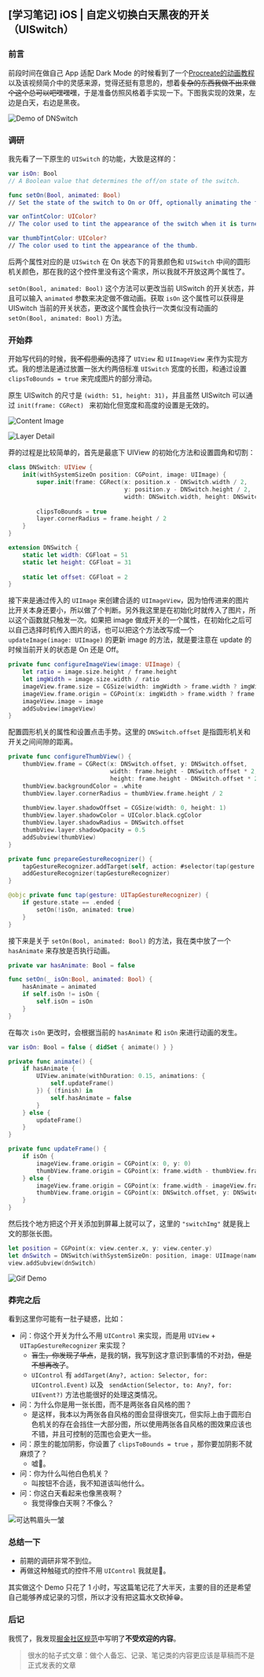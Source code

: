 ## [学习笔记] iOS | 自定义切换白天黑夜的开关（UISwitch）

### 前言

前段时间在做自己 App 适配 Dark Mode 的时候看到了一个[Procreate的动画教程](https://www.bilibili.com/video/av82589461)以及该视频简介中的灵感来源，觉得还挺有意思的，想着~~复杂的东西我做不出来做个这个总可以吧嘿嘿嘿~~，于是准备仿照风格着手实现一下。下图我实现的效果，左边是白天，右边是黑夜。

![Demo of DNSwitch](resouces/demoOfDNSwitch.png)

### 调研

我先看了一下原生的 `UISwitch` 的功能，大致是这样的：

```Swift
var isOn: Bool
// A Boolean value that determines the off/on state of the switch.

func setOn(Bool, animated: Bool)
// Set the state of the switch to On or Off, optionally animating the transition.

var onTintColor: UIColor?
// The color used to tint the appearance of the switch when it is turned on.

var thumbTintColor: UIColor?
// The color used to tint the appearance of the thumb.
```

后两个属性对应的是 `UISwitch` 在 On 状态下的背景颜色和 `UISwitch` 中间的圆形机关颜色，那在我的这个控件里没有这个需求，所以我就不开放这两个属性了。

`setOn(Bool, animated: Bool)` 这个方法可以更改当前 UISwitch 的开关状态，并且可以输入 `animated` 参数来决定做不做动画。获取 `isOn` 这个属性可以获得是 UISwitch 当前的开关状态，更改这个属性会执行一次类似没有动画的 `setOn(Bool, animated: Bool)` 方法。

### 开始莽

开始写代码的时候，我~~不假思索的~~选择了 `UIView` 和 `UIImageView` 来作为实现方式。我的想法是通过放置一张大约两倍标准 `UISwitch` 宽度的长图，和通过设置 `clipsToBounds = true` 来完成图片的部分滑动。

原生 UISwitch 的尺寸是 `(width: 51, height: 31)`，并且虽然 UISwitch 可以通过 `init(frame: CGRect) ` 来初始化但宽度和高度的设置是无效的。

![Content Image](resouces/switchImg.png)

![Layer Detail](resouces/On_Layer.png)

莽的过程是比较简单的，首先是最底下 UIView 的初始化方法和设置圆角和切割：

```Swift
class DNSwitch: UIView {
    init(withSystemSizeOn position: CGPoint, image: UIImage) {
        super.init(frame: CGRect(x: position.x - DNSwitch.width / 2,
                                 y: position.y - DNSwitch.height / 2,
                                 width: DNSwitch.width, height: DNSwitch.height))
        
        clipsToBounds = true
        layer.cornerRadius = frame.height / 2
    }
}
```

```Swift
extension DNSwitch {
    static let width: CGFloat = 51
    static let height: CGFloat = 31
    
    static let offset: CGFloat = 2
}
```

接下来是通过传入的 `UIImage` 来创建合适的 `UIImageView`，因为怕传进来的图片比开关本身还要小，所以做了个判断。另外我这里是在初始化时就传入了图片，所以这个函数就只触发一次。如果把 image 做成开关的一个属性，在初始化之后可以自己选择时机传入图片的话，也可以把这个方法改写成一个 `updateImage(image: UIImage)` 的更新 image 的方法，就是要注意在 update 的时候当前开关的状态是 On 还是 Off。

```Swift
private func configureImageView(image: UIImage) {
    let ratio = image.size.height / frame.height
    let imgWidth = image.size.width / ratio
    imageView.frame.size = CGSize(width: imgWidth > frame.width ? imgWidth : frame.width, height: frame.height)
    imageView.frame.origin = CGPoint(x: imgWidth > frame.width ? frame.width - imgWidth : 0, y: 0)
    imageView.image = image
    addSubview(imageView)
}
```
配置圆形机关的属性和设置点击手势。这里的 `DNSwitch.offset` 是指圆形机关和开关之间间隙的距离。

```Swift
private func configureThumbView() {
    thumbView.frame = CGRect(x: DNSwitch.offset, y: DNSwitch.offset,
                             width: frame.height - DNSwitch.offset * 2,
                             height: frame.height - DNSwitch.offset * 2)
    thumbView.backgroundColor = .white
    thumbView.layer.cornerRadius = thumbView.frame.height / 2
    
    thumbView.layer.shadowOffset = CGSize(width: 0, height: 1)
    thumbView.layer.shadowColor = UIColor.black.cgColor
    thumbView.layer.shadowRadius = DNSwitch.offset
    thumbView.layer.shadowOpacity = 0.5
    addSubview(thumbView)
}

private func prepareGestureRecognizer() {
    tapGestureRecognizer.addTarget(self, action: #selector(tap(gesture:)))
    addGestureRecognizer(tapGestureRecognizer)
}

@objc private func tap(gesture: UITapGestureRecognizer) {
    if gesture.state == .ended {
        setOn(!isOn, animated: true)
    }
}
```

接下来是关于 `setOn(Bool, animated: Bool)` 的方法，我在类中放了一个 `hasAnimate` 来存放是否执行动画。

```Swift
private var hasAnimate: Bool = false

func setOn(_ isOn:Bool, animated: Bool) {
    hasAnimate = animated
    if self.isOn != isOn {
        self.isOn = isOn
    }
}
```

在每次 `isOn` 更改时，会根据当前的 `hasAnimate` 和 `isOn` 来进行动画的发生。

```Swift
var isOn: Bool = false { didSet { animate() } }

private func animate() {
    if hasAnimate {
        UIView.animate(withDuration: 0.15, animations: {
            self.updateFrame()
        }) { (finish) in
            self.hasAnimate = false
        }
    } else {
        updateFrame()
    }
}

private func updateFrame() {
    if isOn {
        imageView.frame.origin = CGPoint(x: 0, y: 0)
        thumbView.frame.origin = CGPoint(x: frame.width - thumbView.frame.width - DNSwitch.offset, y: DNSwitch.offset)
    } else {
        imageView.frame.origin = CGPoint(x: frame.width - imageView.frame.width, y: 0)
        thumbView.frame.origin = CGPoint(x: DNSwitch.offset, y: DNSwitch.offset)
    }
}
```

然后找个地方把这个开关添加到屏幕上就可以了，这里的 `"switchImg"` 就是我上文的那张长图。

```Swift
let position = CGPoint(x: view.center.x, y: view.center.y)
let dnSwitch = DNSwitch(withSystemSizeOn: position, image: UIImage(named: "switchImg"))
view.addSubview(dnSwitch)
```

![Gif Demo](resouces/DNSwitchGif.gif)

### 莽完之后

看到这里你可能有一肚子疑惑，比如：

* 问：你这个开关为什么不用 `UIControl` 来实现，而是用 `UIView` + `UITapGestureRecognizer` 来实现？
    * ~~盲生，你发现了华点~~，是我的锅，我写到这才意识到事情的不对劲，~~但是不想再改了~~。
    * `UIControl` 有 `addTarget(Any?, action: Selector, for: UIControl.Event)` 以及 ` sendAction(Selector, to: Any?, for: UIEvent?)` 方法也能很好的处理这类情况。
* 问：为什么你是用一张长图，而不是两张各自风格的图？
    * 是这样，我本以为两张各自风格的图会显得很突兀，但实际上由于圆形白色机关的存在会挡住一大部分图，所以使用两张各自风格的图效果应该也不错，并且可控制的范围也会更大一些。
* 问：原生的能加阴影，你设置了 `clipsToBounds = true` ，那你要加阴影不就麻烦了？
    * 嘘🤫。
* 问：你为什么叫他白色机关？
    * 叫按钮不合适，我不知道该叫他什么。
* 问：你这白天看起来也像黑夜啊？
    * 我觉得像白天啊？不像么？

![可达鸭眉头一皱](resouces/可达鸭眉头一皱.jpg)

### 总结一下

* 前期的调研非常不到位。
* 再做这种触碰式的控件不用 `UIControl` 我就是🐶。

其实做这个 Demo 只花了 1 小时，写这篇笔记花了大半天，主要的目的还是希望自己能够养成记录的习惯，所以才没有把这篇水文砍掉😁。

### 后记

我慌了，我发现[掘金社区规范](https://juejin.im/book/5c90640c5188252d7941f5bb/section/5cb04a4e5188251ae4157867)中写明了**不受欢迎的内容**。

> 很水的帖子式文章：做个人备忘、记录、笔记类的内容更应该是草稿而不是正式发表的文章






